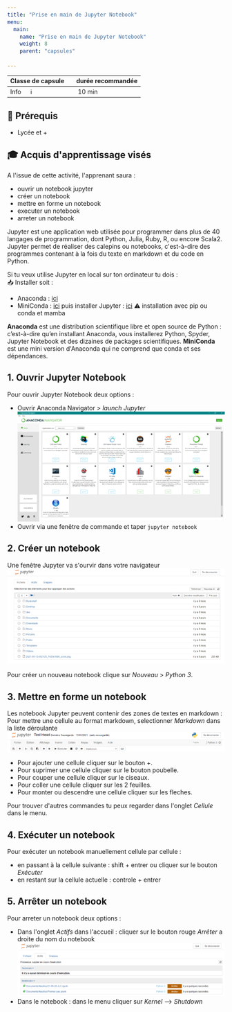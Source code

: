 ```yaml
---
title: "Prise en main de Jupyter Notebook"
menu:
  main:
    name: "Prise en main de Jupyter Notebook"
    weight: 8
    parent: "capsules"

---
```


| Classe de capsule  | &emsp;durée recommandée |
|:-------------------|:------------------|
| Info  &emsp;  ℹ️  |&emsp; 10 min      |


## 🎒 Prérequis
- Lycée et +

## 🎓 Acquis d'apprentissage visés 
A l'issue de cette activité, l'apprenant saura : 
* ouvrir un notebook jupyter  
* créer un notebook  
* mettre en forme un notebook   
* executer un notebook   
* arreter un notebook   


Jupyter est une application web utilisée pour programmer dans plus de 40 langages de programmation, dont Python, Julia, Ruby, R, ou encore Scala2. Jupyter permet de réaliser des calepins ou notebooks, c'est-à-dire des programmes contenant à la fois du texte en markdown et du code en Python. 

Si tu veux utilise Jupyter en local sur ton ordinateur tu dois :  
📥 Installer soit :
- Anaconda :  [ici](https://www.anaconda.com/products/individual)  
- MiniConda : [ici](https://docs.conda.io/en/latest/miniconda.html) puis installer Jupyter : [ici](https://jupyter.org/install) ⚠️ installation avec pip ou conda et mamba 

**Anaconda** est une distribution scientifique libre et open source de Python : c’est-à-dire qu’en installant Anaconda, vous installerez Python, Spyder, Jupyter Notebook et des dizaines de packages scientifiques.
**MiniConda** est une mini version d'Anaconda qui ne comprend que conda et ses dépendances.

## 1. Ouvrir Jupyter Notebook

Pour ouvrir Jupyter Notebook deux options : 
* Ouvrir Anaconda Navigator > *launch Jupyter*
![anaconda](img/anaconda.png)
* Ouvrir via une fenêtre de commande et taper `jupyter notebook`

## 2. Créer un notebook 
Une fenêtre Jupyter va s'ourvir dans votre navigateur   
![main](img/jupyterMain.png)

Pour créer un nouveau notebook clique sur *Nouveau* > *Python 3*.

## 3. Mettre en forme un notebook 

Les notebook Jupyter peuvent contenir des zones de textes en markdown : 
Pour mettre une cellule au format markdown, selectionner *Markdown* dans la liste déroulante
![main](img/entete.png)

* Pour ajouter une cellule cliquer sur le bouton +. 
* Pour suprimer une cellule cliquer sur le bouton poubelle. 
* Pour couper une cellule cliquer sur le ciseaux. 
* Pour coller une cellule cliquer sur les 2 feuilles. 
* Pour monter ou descendre une cellule cliquer sur les fleches. 

Pour trouver d'autres commandes tu peux regarder dans l'onglet *Cellule* dans le menu. 

## 4. Exécuter un notebook 

Pour exécuter un notebook manuellement cellule par cellule : 
* en passant à la cellule suivante : shift + entrer ou cliquer sur le bouton *Exécuter* 
* en restant sur la cellule actuelle : controle + entrer 

## 5. Arrêter un notebook 

Pour arreter un notebook deux options : 
* Dans l'onglet *Actifs* dans l'accueil : cliquer sur le bouton rouge *Arrêter* a droite du nom du notebook 
![main](img/arret.png)
* Dans le notebook : dans le menu cliquer sur *Kernel* --> *Shutdown*


